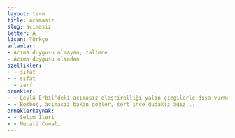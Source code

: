 ```yaml
---
layout: term
title: acımasız
slug: acimasiz
letter: A
lisan: Türkçe
anlamlar:
- Acıma duygusu olmayan; zalimce
- Acıma duygusu olmadan
ozellikler:
- - sıfat
- - sıfat
  - zarf
ornekler:
- - Leylâ Erbil'deki acımasız eleştirelliği yalın çizgilerle dışa vurmuştu.
- - Bomboş, acımasız bakan gözler, sert ince dudaklı ağız...
orneklerkaynak:
- - Selim İleri
- - Necati Cumalı
---
```

